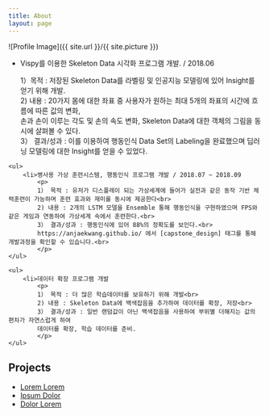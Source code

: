 ```yaml
---
title: About
layout: page
---
```

![Profile Image]({{ site.url }}/{{ site.picture }})

<p>
	<ul>
		<li>Vispy를 이용한 Skeleton Data 시각화 프로그램 개발. / 2018.06
			<p>
			1）목적 : 저장된 Skeleton Data를 라벨링 및 인공지능 모델링에 있어 Insight를 얻기 위해 개발.<br>
			2) 내용 : 20가지 몸에 대한 좌표 중 사용자가 원하는 최대 5개의 좌표의 시간에 흐름에 따른 값의 변화,<br>
			손과 손이 이루는 각도 및 손의 속도 변화, Skeleton Data에 대한 객체의 그림을 동시에 살펴볼 수 있다.<br>
			3） 결과/성과 : 이를 이용하여 행동인식 Data Set의 Labeling을 완료했으며 딥러닝 모델링에 대한 Insight를 얻을 수 있었다.
			</p>
	</ul>

	<ul>
		<li>병사용 가상 훈련시스템, 행동인식 프로그램 개발 / 2018.07 ~ 2018.09
			<p>
			1） 목적 : 유저가 디스플레이 되는 가상세계에 들어가 실전과 같은 동작 기반 체력훈련이 가능하며 훈련 효과와 재미를 동시에 제공한다<br>
			2) 내용 : 2개의 LSTM 모델을 Ensemble 통해 행동인식을 구현하였으며 FPS와 같은 게임과 연동하여 가상세계 속에서 훈련한다.<br>
			3） 결과/성과 : 행동인식에 있어 88%의 정확도를 보인다.<br>
			https://anjaekwang.github.io/ 에서 [capstone_design] 태그를 통해 개발과정을 확인할 수 있습니다.<br>
			</p>
	</ul>

	<ul>
		<li>데이터 확장 프로그램 개발
			<p>
			1） 목적 : 더 많은 학습데이터를 보유하기 위해 개발<br>
			2) 내용 : Skeleton Data에 백색잡음을 추가하여 데이터를 확장, 저장<br>
			3） 결과/성과 : 일반 랜덤값이 아닌 백색잡음을 사용하여 부위별 더해지는 값의 편차가 자연스럽게 하여
			데이터를 확장, 학습 데이터를 준비.
			</p>
	</ul>
</p>

<!--
<h2>Skills</h2>
<ul class="skill-list">
	<li>HTML - Jade - Haml - Erb</li>
	<li>Responsive (Mobile First)</li>
	<li>CSS (Stylus, Sass, Less)</li>
	<li>Css Frameworks (Bootstrap, Foundation)</li>
	<li>Javascript (Design Patterns, Testes)</li>
	<li>NodeJS</li>
	<li>AngularJS - ReactJS</li>
	<li>Grunt - Gulp - Yeoman</li>
	<li>Git</li>
	<li>PHP</li>
	<li>Python</li>
	<li>MySQL - MongoDB</li>
	<li>Scrum and Kanban</li>
	<li>TDD e Continuous Integration</li>
</ul>-->

<h2>Projects</h2>

<ul>
	<li><a href="https://github.com/">Lorem Lorem</a></li>
	<li><a href="https://github.com/">Ipsum Dolor</a></li>
	<li><a href="https://github.com/">Dolor Lorem</a></li>
</ul>
